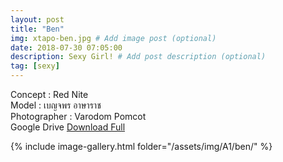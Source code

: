 ```yaml
---
layout: post
title: "Ben"
img: xtapo-ben.jpg # Add image post (optional)
date: 2018-07-30 07:05:00
description: Sexy Girl! # Add post description (optional)
tag: [sexy]
---
```

Concept : Red Nite  
Model : เบญจพร อาษาราช  
Photographer : Varodom Pomcot   
Google Drive [Download Full](http://gestyy.com/e0GqML)  

{% include image-gallery.html folder="/assets/img/A1/ben/" %}
